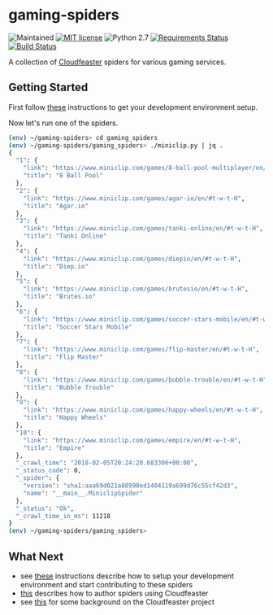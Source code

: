 # gaming-spiders

![Maintained](https://img.shields.io/maintenance/yes/2019.svg)
[![MIT license](http://img.shields.io/badge/license-MIT-brightgreen.svg)](http://opensource.org/licenses/MIT)
![Python 2.7](https://img.shields.io/badge/python-2.7-FFC100.svg?style=flat)
[![Requirements Status](https://requires.io/github/simonsdave/gaming-spiders/requirements.svg?branch=master)](https://requires.io/github/simonsdave/gaming-spiders/requirements/?branch=master)
[![Build Status](https://travis-ci.org/simonsdave/gaming-spiders.svg?branch=master)](https://travis-ci.org/simonsdave/gaming-spiders)

A collection of [Cloudfeaster](https://github.com/simonsdave/cloudfeaster)
spiders for various gaming services.

## Getting Started

First follow [these](dev_env/README.md) instructions to get your development environment setup.

Now let's run one of the spiders.

```bash
(env) ~/gaming-spiders> cd gaming_spiders
(env) ~/gaming-spiders/gaming_spiders> ./miniclip.py | jq .
{
  "1": {
    "link": "https://www.miniclip.com/games/8-ball-pool-multiplayer/en/#t-w-t-H",
    "title": "8 Ball Pool"
  },
  "2": {
    "link": "https://www.miniclip.com/games/agar-io/en/#t-w-t-H",
    "title": "Agar.io"
  },
  "3": {
    "link": "https://www.miniclip.com/games/tanki-online/en/#t-w-t-H",
    "title": "Tanki Online"
  },
  "4": {
    "link": "https://www.miniclip.com/games/diepio/en/#t-w-t-H",
    "title": "Diep.io"
  },
  "5": {
    "link": "https://www.miniclip.com/games/brutesio/en/#t-w-t-H",
    "title": "Brutes.io"
  },
  "6": {
    "link": "https://www.miniclip.com/games/soccer-stars-mobile/en/#t-w-t-H",
    "title": "Soccer Stars Mobile"
  },
  "7": {
    "link": "https://www.miniclip.com/games/flip-master/en/#t-w-t-H",
    "title": "Flip Master"
  },
  "8": {
    "link": "https://www.miniclip.com/games/bubble-trouble/en/#t-w-t-H",
    "title": "Bubble Trouble"
  },
  "9": {
    "link": "https://www.miniclip.com/games/happy-wheels/en/#t-w-t-H",
    "title": "Happy Wheels"
  },
  "10": {
    "link": "https://www.miniclip.com/games/empire/en/#t-w-t-H",
    "title": "Empire"
  },
  "_crawl_time": "2018-02-05T20:24:20.683306+00:00",
  "_status_code": 0,
  "_spider": {
    "version": "sha1:aaa69d021a88990ed1404119a699d76c55cf42d3",
    "name": "__main__.MiniclipSpider"
  },
  "_status": "Ok",
  "_crawl_time_in_ms": 11218
}
(env) ~/gaming-spiders/gaming_spiders>
```

## What Next

* see [these](docs/contributing.md) instructions
describe how to setup your development environment and
start contributing to these spiders
* [this](https://github.com/simonsdave/cloudfeaster/blob/master/docs/spider_authors.md) describes
how to author spiders using Cloudfeaster
* see [this](https://github.com/simonsdave/cloudfeaster/blob/master/docs/story.md) for some background on the Cloudfeaster project
